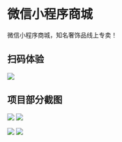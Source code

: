 # 微信小程序商城
微信小程序商城，知名奢饰品线上专卖！

## 扫码体验

![](https://github.com/liyuhong-hainan/wechat-app-unicorn/blob/master/images/demo/qrcode.jpg)

## 项目部分截图

![](https://github.com/liyuhong-hainan/wechat-app-unicorn/blob/master/images/demo/1.jpg) ![](https://github.com/liyuhong-hainan/wechat-app-unicorn/blob/master/images/demo/2.jpg)

![](https://github.com/liyuhong-hainan/wechat-app-unicorn/blob/master/images/demo/3.jpg) ![](https://github.com/liyuhong-hainan/wechat-app-unicorn/blob/master/images/demo/4.jpg)
